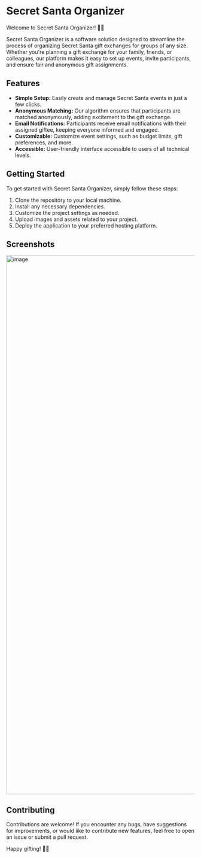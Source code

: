 # Secret Santa Organizer

Welcome to Secret Santa Organizer! 🎅🎁

Secret Santa Organizer is a software solution designed to streamline the process of organizing Secret Santa gift exchanges for groups of any size. Whether you're planning a gift exchange for your family, friends, or colleagues, our platform makes it easy to set up events, invite participants, and ensure fair and anonymous gift assignments.

## Features

- **Simple Setup:** Easily create and manage Secret Santa events in just a few clicks.
- **Anonymous Matching:** Our algorithm ensures that participants are matched anonymously, adding excitement to the gift exchange.
- **Email Notifications:** Participants receive email notifications with their assigned giftee, keeping everyone informed and engaged.
- **Customizable:** Customize event settings, such as budget limits, gift preferences, and more.
- **Accessible:** User-friendly interface accessible to users of all technical levels.

## Getting Started

To get started with Secret Santa Organizer, simply follow these steps:

1. Clone the repository to your local machine.
2. Install any necessary dependencies.
3. Customize the project settings as needed.
4. Upload images and assets related to your project.
5. Deploy the application to your preferred hosting platform.

## Screenshots

<img width="1440" alt="image" src="https://github.com/samekeekz/jusan-hackathon/assets/123794172/19dcb6d8-7086-4df1-8ad6-415c8cd11db1">


## Contributing

Contributions are welcome! If you encounter any bugs, have suggestions for improvements, or would like to contribute new features, feel free to open an issue or submit a pull request.

Happy gifting! 🎄✨
